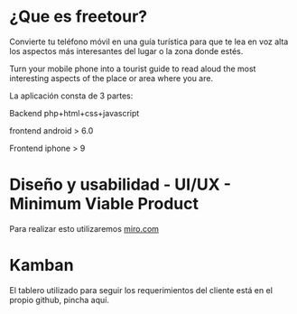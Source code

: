 # ¿Que es freetour?

Convierte tu teléfono móvil en una guía turística para que te lea en voz alta los aspectos más interesantes del lugar o la zona donde estés.

Turn your mobile phone into a tourist guide to read aloud the most interesting aspects of the place or area where you are.

La aplicación consta de 3 partes:

Backend php+html+css+javascript

frontend android > 6.0 

Frontend iphone > 9


# Diseño y usabilidad - UI/UX - Minimum Viable Product

Para realizar esto utilizaremos <a href="https://miro.com/app/board/uXjVPmzO3ZU=/">miro.com</a>
<!--<a href="https://miro.com/app/board/uXjVPmzO3ZU=/?share_link_id=798309771385">miro.com</a>-->


# Kamban

El tablero utilizado para seguir los requerimientos del cliente está en el propio github, <a hef="https://github.com/users/kikemadrigal/projects/7/views/1">pincha aquí</a>.






